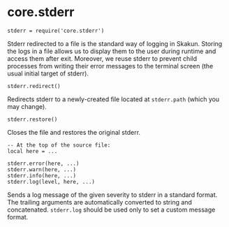 # core.stderr

    stderr = require('core.stderr')

Stderr redirected to a file is the standard way of logging in Skakun. Storing
the logs in a file allows us to display them to the user during runtime and
access them after exit. Moreover, we reuse stderr to prevent child processes
from writing their error messages to the terminal screen (the usual initial
target of stderr).

    stderr.redirect()

Redirects stderr to a newly-created file located at `stderr.path` (which you may
change).

    stderr.restore()

Closes the file and restores the original stderr.

    -- At the top of the source file:
    local here = ...

    stderr.error(here, ...)
    stderr.warn(here, ...)
    stderr.info(here, ...)
    stderr.log(level, here, ...)

Sends a log message of the given severity to stderr in a standard format. The
trailing arguments are automatically converted to string and concatenated.
`stderr.log` should be used only to set a custom message format.
